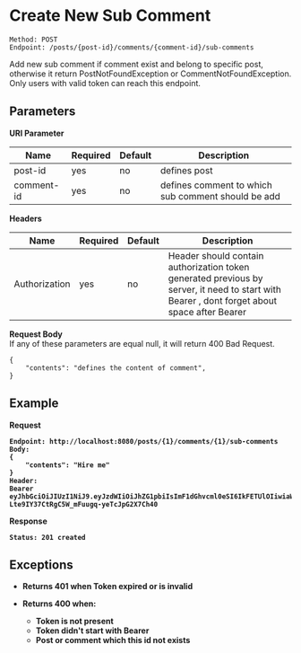 # Create New Sub Comment
    Method: POST
    Endpoint: /posts/{post-id}/comments/{comment-id}/sub-comments
    
Add new sub comment if comment exist and belong to specific post, otherwise it return PostNotFoundException or CommentNotFoundException.
Only users with valid token can reach this endpoint.

## Parameters
<b>URI Parameter</b>

| Name | Required | Default | Description | 
| --- | --- | --- | --- |
| post-id | yes | no | defines post
| comment-id | yes | no | defines comment to which sub comment should be add

<b>Headers</b>

| Name | Required | Default | Description | 
| --- | --- | --- | --- |
| Authorization | yes| no | Header should contain authorization token generated previous by server, it need to start with Bearer , dont forget about space after Bearer|

<b>Request Body</b>
<br/>If any of these parameters are equal null, it will return 400 Bad Request.
```
{
    "contents": "defines the content of comment",
}
```
## Example 
<b>Request</p>
```
Endpoint: http://localhost:8080/posts/{1}/comments/{1}/sub-comments
Body:
{
    "contents": "Hire me"
}
Header:
Bearer eyJhbGciOiJIUzI1NiJ9.eyJzdWIiOiJhZG1pbiIsImF1dGhvcml0eSI6IkFETUlOIiwiaWF0IjoxNTk5MDYzNDIxLCJleHAiOjE1OTkwNjQzMjF9.ksZxd-Lte9IY37CtRgC5W_mFuugq-yeTcJpG2X7Ch40
```
<b>Response</b>
```
Status: 201 created
```
## Exceptions
* Returns 401 when Token expired or is invalid


* Returns 400 when:
    * Token is not present
    * Token didn't start with Bearer 
    * Post or comment which this id not exists
